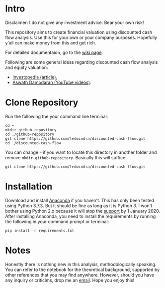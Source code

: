 # Intro
Disclaimer: I do not give any investment advice. Bear your own risk!

This repository aims to create financial valuation using discounted cash flow analysis. Use this for your own or your company purposes. Hopefully y'all can make money from this and get rich.

For detailed documentaion, go to the [wiki page](https://github.com/ledwindra/discounted-cash-flow/wiki).

Following are some general ideas regarding discounted cash flow analysis and equity valuation:
- [Investopedia (article)](https://www.investopedia.com/terms/d/dcf.asp),
- [Aswath Damodaran (YouTube videos)](https://www.youtube.com/watch?v=znmQ7oMiQrM&list=PLUkh9m2BorqnKWu0g5ZUps_CbQ-JGtbI9).

# Clone Repository

Run the following the your command line terminal:

```
cd ~
mkdir github-repository
cd ./github-repository
git clone https://github.com/ledwindra/discounted-cash-flow.git
cd ./discounted-cash-flow
```

You can change ```~``` if you want to locate this directory in another folder and remove ```mkdir github-repository```. Basically this will suffice:

```
git clone https://github.com/ledwindra/discounted-cash-flow.git
```

# Installation
Download and install [Anaconda](https://www.anaconda.com/distribution/) if you haven't. This has only been tested using Python 3.7.3. But it should be fine as long as it is Python 3. I won't bother using Python 2.x because it will stop the [support](https://pythonclock.org/) by 1 January 2020. After installing Anaconda, you need to install the requirements by running the following in your command prompt or terminal:

```
pip install -r requirements.txt
```

# Notes
Honestly there is nothing new in this analysis, methodologically speaking. You can refer to the notebook for the theoretical background, supported by other references that you may find anywhere. However, should you have any inquiry or criticims, drop me an [email](mailto:lukman.edwindra@gmail.com). Hope you enjoy this!
